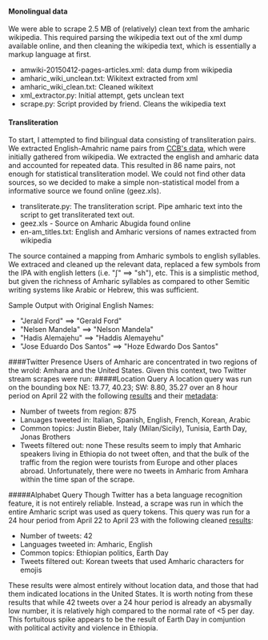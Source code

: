 #### Monolingual data
We were able to scrape 2.5 MB of (relatively) clean text from the amharic wikipedia. This required parsing the wikipedia text out of the xml dump available online, and then cleaning the wikipedia text, which is essentially a markup language at first.
 - amwiki-20150412-pages-articles.xml: data dump from wikipedia
 - amharic_wiki_unclean.txt: Wikitext extracted from  xml
 - amharic_wiki_clean.txt: Cleaned wikitext
 - xml_extractor.py: Initial attempt, gets unclean text
 - scrape.py: Script provided by friend. Cleans the wikipedia text


#### Transliteration
To start, I attempted to find bilingual data consisting of transliteration pairs. We extracted English-Amahric name pairs from [CCB's data](http://www.cis.upenn.edu/~ccb/data/transliteration/wikipedia\_names.gz), which were initially gathered from wikipedia. We extracted the english and amharic data and accounted for repeated data. This resulted in 86 name pairs, not enough for statistical transliteration model. We could not find other data sources, so we decided to make a simple non-statistical model from a informative source we found online (geez.xls). 
 - transliterate.py: The transliteration script. Pipe amharic text into the script to get transliterated text out.
 - geez.xls - Source on Amharic Abugida found online
 - en-am_titles.txt: English and Amharic versions of names extracted from wikipedia

The source contained a mapping from Amharic symbols to english syllables. We extraced and cleaned up the relevant data, replaced a few symbols from the IPA with english letters (i.e. "ʃ" ==> "sh"), etc. This is a simplistic method, but given the richness of Amharic syllables as compared to other Semitic writing systems like Arabic or Hebrew, this was sufficient.

Sample Output with Original English Names:
 - "Jerald Ford" ==> "Gerald Ford"
 - "Nelsen Mandela" ==> "Nelson Mandela"
 - "Hadis Alemajehu" ==> "Haddis Alemayehu"
 - "Jose Eduardo Dos Santos" ==> "Hoze Edwardo Dos Santos"


####Twitter Presence
Users of Amharic are concentrated in two regions of the wrold: Amhara and the United States. Given this context, two Twitter stream scrapes were run:
#####Location Query
A location query was run on the bounding box NE: 13.77, 40.23; SW: 8.80, 35.27 over an 8 hour period on April 22 with the following [results](https://github.com/leejcw/amharic-data/blob/master/unicode.out) and their [metadata](https://github.com/leejcw/amharic-data/blob/master/scrape.json):

 - Number of tweets from region: 875
 - Lanuages tweeted in: Italian, Spanish, English, French, Korean, Arabic
 - Common topics: Justin Bieber, Italy (Milan/Sicily), Tunisia, Earth Day, Jonas Brothers
 - Tweets filtered out: none
These results seem to imply that Amharic speakers living in Ethiopia do not tweet often, and that the bulk of the traffic from the region were tourists from Europe and other places abroad. Unfortunately, there were no tweets in Amharic from Amhara within the time span of the scrape.

#####Alphabet Query
Though Twitter has a beta language recognition feature, it is not entirely reliable. Instead, a scrape was run in which the entire Amharic script was used as query tokens. This query was run for a 24 hour period from April 22 to April 23 with the following cleaned [results](https://github.com/leejcw/amharic-data/blob/master/amharic.out):

 - Number of tweets: 42
 - Languages tweeted in: Amharic, English
 - Common topics: Ethiopian politics, Earth Day
 - Tweets filtered out: Korean tweets that used Amharic characters for emojis

These results were almost entirely without location data, and those that had them indicated locations in the United States. It is worth noting from these results that while 42 tweets over a 24 hour period is already an abysmally low number, it is relatively high compared to the normal rate of <5 per day. This fortuitous spike appears to be the result of Earth Day in comjuntion with political activity and violence in Ethiopia.



